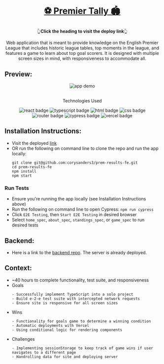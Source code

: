 # <p align="center">[⚽️ Premier Tally 🏟️](https://prem-results-fe.vercel.app/)</p>
<p align='center' >👆<b>Click the heading to visit the deploy link</b>👆</p>

<p align="center">Web application that is meant to provide knowledge on the English Premier League that includes historic league tables, top moments in the league, and features a game to learn about top goal scorers. It is designed with multiple screen sizes in mind, with responsiveness to accommodate all.</p>

## Preview:
<div align="center">
  <img src="premier-tally.gif" alt="app demo">
</div>
</br>
<p align="center">Technologies Used</p>
<div align="center">
  <img src="https://img.shields.io/badge/React-61DAFB?logo=react&logoColor=000&style=for-the-badge" alt="react badge">
  <img src="https://img.shields.io/badge/TypeScript-3178C6?logo=typescript&logoColor=fff&style=for-the-badge" alt="typescript badge">
  <img src="https://img.shields.io/badge/HTML5-E34F26?logo=html5&logoColor=fff&style=for-the-badge" alt="html badge">
  <img src="https://img.shields.io/badge/CSS3-1572B6?logo=css3&logoColor=fff&style=for-the-badge" alt="css badge">
  <img src="https://img.shields.io/badge/React%20Router-CA4245?logo=reactrouter&logoColor=fff&style=for-the-badge" alt="router badge">
  <img src="https://img.shields.io/badge/Cypress-69D3A7?logo=cypress&logoColor=fff&style=for-the-badge" alt="cypress badge">
  <img src="https://img.shields.io/badge/Vercel-000?logo=vercel&logoColor=fff&style=for-the-badge" alt="vercel badge">
</div>

## Installation Instructions:
- Visit the deployed [link](https://prem-results-fe.vercel.app/)
- OR run the following on command line to clone the repo and run the app locally:
    ```
    git clone git@github.com:corysanders3/prem-results-fe.git
    cd prem-results-fe
    npm install
    npm start
    ```
### Run Tests
- Ensure you're running the app locally (see Installation Instructions above)
- Run the following on command line to open Cypress: `npm run cypress`
- Click `E2E Testing`, then `Start E2E Testing` in desired browser
- Select `home_spec`, `about_spec`, `standings_spec`, or `game_spec` to run desired tests

## Backend:
- Here is a link to the [backend repo](https://github.com/corysanders3/prem-results-api). The server is already deployed.

## Context:
- ~40 hours to complete functionality, test suite, and responsiveness
- Goals
  ```
  - Successfully implement TypeScript into a solo project
  - Build e-2-e test suite with intercepted network requests
  - Ensure site is responsive for all screen sizes
  ```
- Wins
  ```
  - Functionality for goals game to determine a winning condition
  - Automatic deployments with Vercel
  - Using conditional logic for rendering components
  ```
- Challenges
  ```
  - Implementing sessionStorage to keep track of game wins if user navigates to a different page
  - Handrolling data for site and deploying server
  ```
